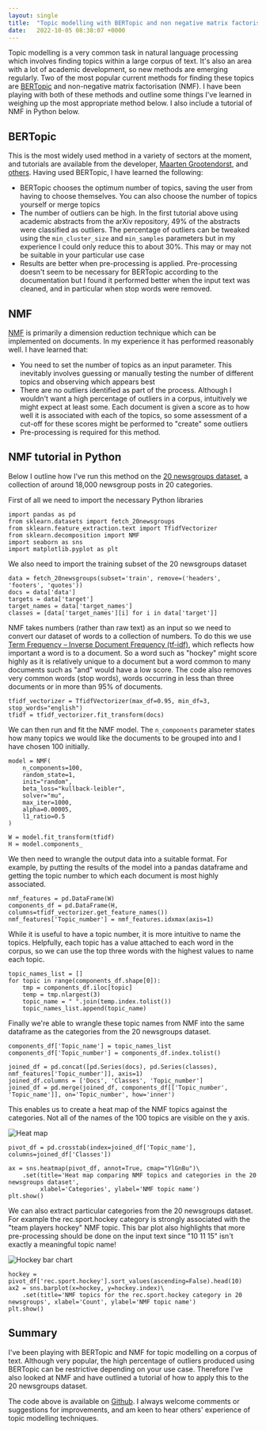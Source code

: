 ```yaml
---
layout: single
title:  "Topic modelling with BERTopic and non negative matrix factorisation"
date:   2022-10-05 08:38:07 +0000
---
```



Topic modelling is a very common task in natural language processing which involves finding topics within a large corpus of text. It's also an area with a lot of academic development, so new methods are emerging regularly. Two of the most popular current methods for finding these topics are [BERTopic](https://pypi.org/project/bertopic) and non-negative matrix factorisation (NMF). I have been playing with both of these methods and outline some things I've learned in weighing up the most appropriate method below. I also include a tutorial of NMF in Python below.

## BERTopic

This is the most widely used method in a variety of sectors at the moment, and tutorials are available from the developer, [Maarten Grootendorst](https://www.kaggle.com/code/maartengr/topic-modeling-arxiv-abstract-with-bertopic), and [others](https://hackernoon.com/nlp-tutorial-topic-modeling-in-python-with-bertopic-372w35l9?utm_source=pocket_mylist). Having used BERTopic, I have learned the following:

- BERTopic chooses the optimum number of topics, saving the user from having to choose themselves. You can also choose the number of topics yourself or merge topics
- The number of outliers can be high. In the first tutorial above using academic abstracts from the arXiv repository, 49% of the abstracts were classified as outliers. The percentage of outliers can be tweaked using the `min_cluster_size` and `min_samples` parameters but in my experience I could only reduce this to about 30%. This may or may not be suitable in your particular use case
- Results are better when pre-processing is applied. Pre-processing doesn't seem to be necessary for BERTopic according to the documentation but I found it performed better when the input text was cleaned, and in particular when stop words were removed.

## NMF

[NMF](https://scikit-learn.org/stable/modules/generated/sklearn.decomposition.NMF.html) is primarily a dimension reduction technique which can be implemented on documents. In my experience it has performed reasonably well. I have learned that:

- You need to set the number of topics as an input parameter. This inevitably involves guessing or manually testing the number of different topics and observing which appears best
- There are no outliers identified as part of the process. Although I wouldn't want a high percentage of outliers in a corpus, intuitively we might expect at least some. Each document is given a score as to how well it is associated with each of the topics, so some assessment of a cut-off for these scores might be performed to "create" some outliers
- Pre-processing is required for this method.

## NMF tutorial in Python

Below I outline how I've run this method on the [20 newsgroups dataset](https://scikit-learn.org/0.19/datasets/twenty_newsgroups.html), a collection of around 18,000 newsgroup posts in 20 categories.

First of all we need to import the necessary Python libraries

```
import pandas as pd
from sklearn.datasets import fetch_20newsgroups
from sklearn.feature_extraction.text import TfidfVectorizer
from sklearn.decomposition import NMF
import seaborn as sns
import matplotlib.pyplot as plt

```

We also need to import the training subset of the 20 newsgroups dataset

```
data = fetch_20newsgroups(subset='train', remove=('headers', 'footers', 'quotes'))
docs = data['data']
targets = data['target']
target_names = data['target_names']
classes = [data['target_names'][i] for i in data['target']]
```

NMF takes numbers (rather than raw text) as an input so we need to convert our dataset of words to a collection of numbers. To do this we use [Term Frequency – Inverse Document Frequency (tf-idf)](https://en.wikipedia.org/wiki/Tf%E2%80%93idf), which reflects how important a word is to a document. So a word such as "hockey" might score highly as it is relatively unique to a document but a word common to many documents such as "and" would have a low score. The code also removes very common words (stop words), words occurring in less than three documents or in more than 95% of documents.

```
tfidf_vectorizer = TfidfVectorizer(max_df=0.95, min_df=3, stop_words="english")
tfidf = tfidf_vectorizer.fit_transform(docs)
```

We can then run and fit the NMF model. The `n_components` parameter states how many topics we would like the documents to be grouped into and I have chosen 100 initially.

```
model = NMF(
    n_components=100,
    random_state=1,
    init="random",
    beta_loss="kullback-leibler",
    solver="mu",
    max_iter=1000,
    alpha=0.00005,
    l1_ratio=0.5
)

W = model.fit_transform(tfidf)
H = model.components_
```

We then need to wrangle the output data into a suitable format. For example, by putting the results of the model into a pandas dataframe and getting the topic number to which each document is most highly associated.

```
nmf_features = pd.DataFrame(W)
components_df = pd.DataFrame(H, columns=tfidf_vectorizer.get_feature_names())
nmf_features['Topic_number'] = nmf_features.idxmax(axis=1)
```

While it is useful to have a topic number, it is more intuitive to name the topics. Helpfully, each topic has a value attached to each word in the corpus, so we can use the top three words with the highest values to name each topic.

```
topic_names_list = []
for topic in range(components_df.shape[0]):
    tmp = components_df.iloc[topic]
    temp = tmp.nlargest(3)
    topic_name = " ".join(temp.index.tolist())
    topic_names_list.append(topic_name)
```

Finally we're able to wrangle these topic names from NMF into the same dataframe as the categories from the 20 newsgroups dataset.

```
components_df['Topic_name'] = topic_names_list
components_df['Topic_number'] = components_df.index.tolist()

joined_df = pd.concat([pd.Series(docs), pd.Series(classes), nmf_features['Topic_number']], axis=1)
joined_df.columns = ['Docs', 'Classes', 'Topic_number']
joined_df = pd.merge(joined_df, components_df[['Topic_number', 'Topic_name']], on='Topic_number', how='inner')
```

This enables us to create a heat map of the NMF topics against the categories. Not all of the names of the 100 topics are visible on the y axis.

![Heat map]({{site.url}}/assets/NMF_heatmap.png)

```
pivot_df = pd.crosstab(index=joined_df['Topic_name'], columns=joined_df['Classes'])

ax = sns.heatmap(pivot_df, annot=True, cmap="YlGnBu")\
    .set(title='Heat map comparing NMF topics and categories in the 20 newsgroups dataset',
         xlabel='Categories', ylabel='NMF topic name')
plt.show()
```

We can also extract particular categories from the 20 newsgroups dataset. For example the rec.sport.hockey category is strongly associated with the "team players hockey" NMF topic. This bar plot also highlights that more pre-processing should be done on the input text since "10 11 15" isn't exactly a meaningful topic name!

![Hockey bar chart]({{site.url}}/assets/Bar_chart_hockey.png)

```
hockey = pivot_df['rec.sport.hockey'].sort_values(ascending=False).head(10)
ax2 = sns.barplot(x=hockey, y=hockey.index)\
    .set(title='NMF topics for the rec.sport.hockey category in 20 newsgroups', xlabel='Count', ylabel='NMF topic name')
plt.show()
```

## Summary

I've been playing with BERTopic and NMF for topic modelling on a corpus of text. Although very popular, the high percentage of outliers produced using BERTopic can be restrictive depending on your use case. Therefore I've also looked at NMF and have outlined a tutorial of how to apply this to the 20 newsgroups dataset.

The code above is available on [Github](https://github.com/gaskyk/nmf_topic_modelling/blob/master/NMF_clustering_demo_20newsgroups.py). I always welcome comments or suggestions for improvements, and am keen to hear others' experience of topic modelling techniques.
